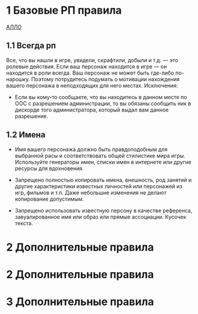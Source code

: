 # 1 Базовые РП правила
<a name="рп правила@3-дополнительные-правила" href="#">АЛЛО</a>
## 1.1 Всегда рп

Все, что вы нашли в игре, увидели, скрафтили, добыли и т.д. — это ролевые действия. Если ваш персонаж находится в игре — он находится в роли всегда. Ваш персонаж не может быть где-либо по-нарошку. Поэтому потрудитесь подумать о мотивации нахождения вашего персонажа в неподходящих для него местах. Исключения:
- Если вы кому-то сообщаете, что вы находитесь в данном месте по ООС с разрешением администрации, то вы обязаны сообщить ник в дискорде того администратора, который выдал вам данное разрешение.

## 1.2 Имена

- Имя вашего персонажа должно быть правдоподобным для выбранной расы и соответствовать общей стилистике мира игры. Используйте генераторы имен, списки имен в интернете или другие ресурсы для вдохновения.


- Запрещено полностью копировать имена, внешность, род занятий и другие характеристики известных личностей или персонажей из игр, фильмов и т.п. Даже небольшие изменения не делают копирование допустимым.
- Запрещено использовать известную персону в качестве референса, завуалированное имя или образ или прямые ассоциации.
Кусочек текста.

# 2 Дополнительные правила

# 2 Дополнительные правила

# 3 Дополнительные правила


